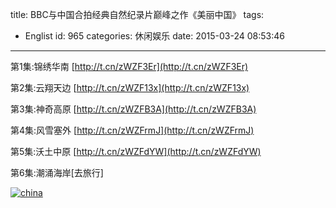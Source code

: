 title: BBC与中国合拍经典自然纪录片巅峰之作《美丽中国》
tags:
  - Englist
id: 965
categories: 休闲娱乐
date: 2015-03-24 08:53:46
---

第1集:锦绣华南 [http://t.cn/zWZF3Er](http://t.cn/zWZF3Er)

第2集:云翔天边 [http://t.cn/zWZF13x](http://t.cn/zWZF13x)

第3集:神奇高原 [http://t.cn/zWZFB3A](http://t.cn/zWZFB3A)

第4集:风雪塞外 [http://t.cn/zWZFrmJ](http://t.cn/zWZFrmJ)

第5集:沃土中原 [http://t.cn/zWZFdYW](http://t.cn/zWZFdYW)

第6集:潮涌海岸[去旅行]

[![china](http://coderzhaopeng-wordpress.stor.sinaapp.com/uploads/2014/09/china.jpg)](http://coderzhaopeng-wordpress.stor.sinaapp.com/uploads/2014/09/china.jpg)
